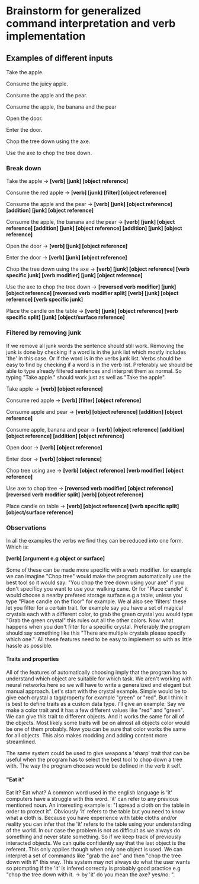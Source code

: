 # Brainstorm for generalized command interpretation and verb implementation

## Examples of different inputs
Take the apple.

Consume the juicy apple.

Consume the apple and the pear.

Consume the apple, the banana and the pear

Open the door.

Enter the door.

Chop the tree down using the axe.

Use the axe to chop the tree down.

### Break down

Take the apple -> **[verb] [junk] [object reference]**

Consume the red apple -> **[verb] [junk] [filter] [object reference]**

Consume the apple and the pear -> **[verb] [junk] [object reference] [addition] [junk] [object reference]**

Consume the apple, the banana and the pear -> **[verb] [junk] [object reference] [addition] [junk] [object reference] [addition] [junk] [object reference]**

Open the door -> **[verb] [junk] [object reference]**

Enter the door -> **[verb] [junk] [object reference]**

Chop the tree down using the axe -> **[verb] [junk] [object reference] [verb specific junk] [verb modifier] [junk] [object reference]**

Use the axe to chop the tree down -> **[reversed verb modifier] [junk] [object reference] [reversed verb modifier split] [verb] [junk] [object reference] [verb specific junk]**

Place the candle on the table -> **[verb] [junk] [object reference] [verb specific split] [junk] [object/surface reference]**

### Filtered by removing junk
If we remove all junk words the sentence should still work. Removing the junk is done by checking if a word is in the junk list which mostly includes 'the' in this case. Or if the word is in the verbs junk list. Verbs should be easy to find by checking if a word is in the verb list.
Preferably we should be able to type already filtered sentences and interpret them as normal. So typing "Take apple." should work just as well as "Take the apple".

Take apple -> **[verb] [object reference]**

Consume red apple -> **[verb] [filter] [object reference]**

Consume apple and pear -> **[verb] [object reference] [addition] [object reference]**

Consume apple, banana and pear -> **[verb] [object reference] [addition] [object reference] [addition] [object reference]**

Open door -> **[verb] [object reference]**

Enter door -> **[verb] [object reference]**

Chop tree using axe -> **[verb] [object reference] [verb modifier] [object reference]**

Use axe to chop tree -> **[reversed verb modifier] [object reference] [reversed verb modifier split] [verb] [object reference]**

Place candle on table -> **[verb] [object reference] [verb specific split] [object/surface reference]**

### Observations

In all the examples the verbs we find they can be reduced into one form. Which is:

**[verb] [argument e.g object or surface]**

Some of these can be made more specific with a verb modifier.
for example we can imagine "Chop tree" would make the program automatically use the best tool so it would say:
"You chop the tree down using your axe" if you don't specificy you want to use your walking cane. 
Or for "Place candle" it would choose a nearby prefered storage surface e.g a table, unless you type "Place candle on the floor" for example.
We al also see 'filters' these let you filter for a certain trait. for example say you have a set of magical crystals each with a different color, to grab the green crystal you would type "Grab the green crystal" this rules out all the other colors. Now what happens when you don't filter for a specific crystal. Preferably the program should say something like this "There are multiple crystals please specify which one.". All these features need to be easy to implement so with as little hassle as possible.

#### Traits and properties
All of the features of automatically choosing imply that the program has to understand which object are suitable for which task.
We aren't working with neural networks here so we will have to write a generalized and elegant but manual approach.
Let's start with the crystal example.
Simple would be to give each crystal a tag/property for example "green" or "red".
But I think it is best to define traits as a custom data type. I'll give an example:
Say we make a color trait and it has a few different values like "red" and "green". We can give this trait to different objects. And it works the same for all of the objects. Most likely some traits will be on almost all objects color would be one of them probably. Now you can be sure that color works the same for all objects. This also makes modding and adding content more streamlined.

The same system could be used to give weapons a 'sharp' trait that can be useful when the program has to select the best tool to chop down a tree with.
The way the program chooses would be defined in the verb it self.

#### "Eat it"
Eat it? Eat what? A common word used in the english language is 'it' computers have a struggle with this word. 'it' can refer to any previous mentioned noun.
An interesting example is: "I spread a cloth on the table in order to protect it". 
Obviously 'it' refers to the table but you need to know what a cloth is.
Because you have experience with table cloths and/or reality you can infer that the 'it' refers to the table using your understanding of the world.
In our case the problem is not as difficult as we always do something and never state something.
So if we keep track of previously interacted objects.
We can quite confidently say that the last object is the referent.
This only applies though when only one object is used.
We can interpret a set of commands like "grab the axe" and then "chop the tree down with it" this way.
This system may not always do what the user wants so prompting if the 'it' is infered correctly is probably good practice e.g "chop the tree down with it. -> by 'it' do you mean the axe? yes/no: ".